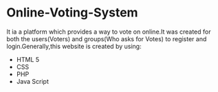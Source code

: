 # Online-Voting-System
It ia a platform which provides a way to vote on online.It was created for both the users(Voters)  and groups(Who asks for Votes) to register and login.Generally,this website is created by using:
<br><ul>
<li>HTML 5</li>
<li>CSS</li>
<li>PHP</li>
<li>Java Script</li>
</ul>
